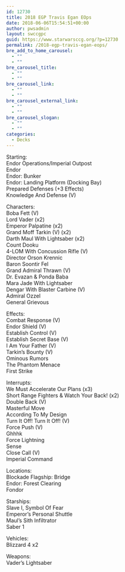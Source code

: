 ```yaml
---
id: 12730
title: 2018 EGP Travis Egan EOps
date: 2018-06-06T15:54:51+00:00
author: pwsadmin
layout: swccgpc
guid: https://www.starwarsccg.org/?p=12730
permalink: /2018-egp-travis-egan-eops/
bre_add_to_home_carousel:
  - ""
  - ""
bre_carousel_title:
  - ""
  - ""
bre_carousel_link:
  - ""
  - ""
bre_carousel_external_link:
  - ""
  - ""
bre_carousel_slogan:
  - ""
  - ""
categories:
  - Decks
---
```

Starting:  
Endor Operations/Imperial Outpost  
Endor  
Endor: Bunker  
Endor: Landing Platform (Docking Bay)  
Prepared Defenses (+3 Effects)  
Knowledge And Defense (V)

Characters:  
Boba Fett (V)  
Lord Vader (x2)  
Emperor Palpatine (x2)  
Grand Moff Tarkin (V) (x2)  
Darth Maul With Lightsaber (x2)  
Count Dooku  
4-LOM With Concussion Rifle (V)  
Director Orson Krennic  
Baron Soontir Fel  
Grand Admiral Thrawn (V)  
Dr. Evazan & Ponda Baba  
Mara Jade With Lightsaber  
Dengar With Blaster Carbine (V)  
Admiral Ozzel  
General Grievous

Effects:  
Combat Response (V)  
Endor Shield (V)  
Establish Control (V)  
Establish Secret Base (V)  
I Am Your Father (V)  
Tarkin’s Bounty (V)  
Ominous Rumors  
The Phantom Menace  
First Strike

Interrupts:  
We Must Accelerate Our Plans (x3)  
Short Range Fighters & Watch Your Back! (x2)  
Double Back (V)  
Masterful Move  
According To My Design  
Turn It Off! Turn It Off! (V)  
Force Push (V)  
Ghhhk  
Force Lightning  
Sense  
Close Call (V)  
Imperial Command

Locations:  
Blockade Flagship: Bridge  
Endor: Forest Clearing  
Fondor

Starships:  
Slave I, Symbol Of Fear  
Emperor’s Personal Shuttle  
Maul’s Sith Infiltrator  
Saber 1

Vehicles:  
Blizzard 4 x2

Weapons:  
Vader’s Lightsaber